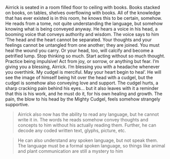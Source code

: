 Airrick is seated in a room filled floor to ceiling with books. Books stacked on books, on tables, shelves overflowing with books. All of the knowledge that has ever existed is in this room, he knows this to be certain, somehow. He reads from a tome, not quite understanding the language, but somehow knowing what is being conveyed anyway. He hears a voice in his head, a booming voice that conveys authority and wisdom. The voice says to him ‘The head and the heart cannot be separated. Your thoughts and your feelings cannot be untangled from one another; they are joined. You must heal the wound you carry. Or your head, too, will calcify and become a petrified lump. Stop thinking so much. Start acting without so much thought. Practice being impulsive! Act from joy, or sorrow, or anything but fear. I’m giving you a blessing, Airrick. I’m blessing you with a headache whenever you overthink. My cudgel is merciful. May your heart begin to heal’. He will see the image of himself being hit over the head with a cudgel, but the cudgel is somehow also conveying love and support. The cudgel hurts, a sharp cracking pain behind his eyes… but it also leaves with it a reminder that this is his work, and he must do it, for his own healing and growth. The pain, the blow to his head by the Mighty Cudgel, feels somehow strangely supportive. 

> Airrick also now has the ability to read any language, but he cannot write it in. The words he reads somehow convey thoughts and concepts to him without his actually reading them. Further, he can decode any coded written text, glyphs, picture, etc. 

> He can also understand any spoken language, but not speak them. The language must be a formal spoken language, so things like animal and plant communication are still a mystery to him